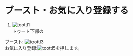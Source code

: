 # ブースト・お気に入り登録する


1.  ![toottl1](https://dl.thedesk.top/media/toottl1.PNG)  
トゥート下部の

ブースト: ![toottl3](https://dl.thedesk.top/media/toottl3.PNG)  
お気に入り登録:![toottl5](https://dl.thedesk.top/media/toottl5.PNG)を押します。

